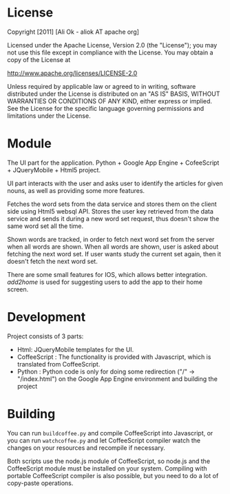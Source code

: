 License
===========

Copyright [2011] [Ali Ok - aliok AT apache org]

Licensed under the Apache License, Version 2.0 (the "License");
you may not use this file except in compliance with the License.
You may obtain a copy of the License at

   http://www.apache.org/licenses/LICENSE-2.0

Unless required by applicable law or agreed to in writing, software
distributed under the License is distributed on an "AS IS" BASIS,
WITHOUT WARRANTIES OR CONDITIONS OF ANY KIND, either express or implied.
See the License for the specific language governing permissions and
limitations under the License.


Module
=============

The UI part for the application. Python + Google App Engine + CofeeScript + JQueryMobile + Html5 project.

UI part interacts with the user and asks user to identify the articles for given nouns, as well as providing some more features.

Fetches the word sets from the data service and stores them on the client side using Html5 websql API. Stores the user key retrieved from the data service
and sends it during a new word set request, thus doesn't show the same word set all the time.

Shown words are tracked, in order to fetch next word set from the server when all words are shown. When all words are shown, user is asked about fetching the next word set.
If user wants study the current set again, then it doesn't fetch the next word set.

There are some small features for IOS, which allows better integration. _add2home_ is used for suggesting users to add the app to their home screen.

Development
==========================

Project consists of 3 parts:

* Html: JQueryMobile templates for the UI.
* CoffeeScript : The functionality is provided with Javascript, which is translated from CoffeeScript.
* Python : Python code is only for doing some redirection ("/" -> "/index.html") on the Google App Engine environment and building the project

Building
===================

You can run `buildcoffee.py` and compile CoffeeScript into Javascript, or you can run `watchcoffee.py` and let CoffeeScript compiler watch
the changes on your resources and recompile if necessary.

Both scripts use the node.js module of CoffeeScript, so node.js and the CoffeeScript module must be installed on your system.
Compiling with portable CoffeeScript compiler is also possible, but you need to do a lot of copy-paste operations.